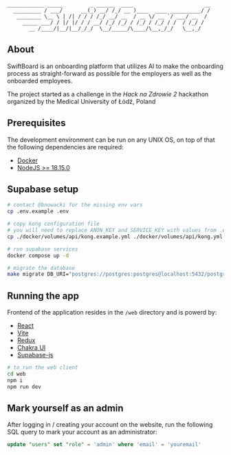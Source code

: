 ```
____________ _____         _ ______  ____                       __
  _________ / ___/      __(_) __/ /_/ __ )____  ____ __________/ /
   ________ \__ \ | /| / / / /_/ __/ __  / __ \/ __ `/ ___/ __  /
     _____ ___/ / |/ |/ / / __/ /_/ /_/ / /_/ / /_/ / /  / /_/ /
       __ /____/|__/|__/_/_/  \__/_____/\____/\__,_/_/   \__,_/
```

## About

SwiftBoard is an onboarding platform that utilizes AI to make the onboarding process as straight-forward as possible for the employers as well as the onboarded employees.

The project started as a challenge in the _Hack na Zdrowie 2_ hackathon organized by the Medical University of Łódź, Poland

## Prerequisites

The development environment can be run on any UNIX OS,
on top of that the following dependencies are required:

- [Docker](https://www.docker.com/products/docker-desktop)
- [NodeJS >= 18.15.0](https://nodejs.org)

## Supabase setup

```bash
# contact @bnowacki for the missing env vars
cp .env.example .env

# copy kong configuration file
# you will need to replace ANON_KEY and SERVICE_KEY with values from .env
cp ./docker/volumes/api/kong.example.yml ./docker/volumes/api/kong.yml

# run supabase services
docker compose up -d

# migrate the database
make migrate DB_URI="postgres://postgres:postgres@localhost:5432/postgres"
```

## Running the app

Frontend of the application resides in the `/web` directory and is powerd by:

- [React](https://react.dev/)
- [Vite](https://vitejs.dev/)
- [Redux](https://redux.js.org/)
- [Chakra UI](https://chakra-ui.com/)
- [Supabase-js](https://supabase.com/docs/reference/javascript/introduction)

```bash
# to run the web client
cd web
npm i
npm run dev
```

## Mark yourself as an admin

After logging in / creating your account on the website, run the following SQL query to mark your account as an administrator:

```sql
update "users" set "role" = 'admin' where 'email' = 'youremail'
```
